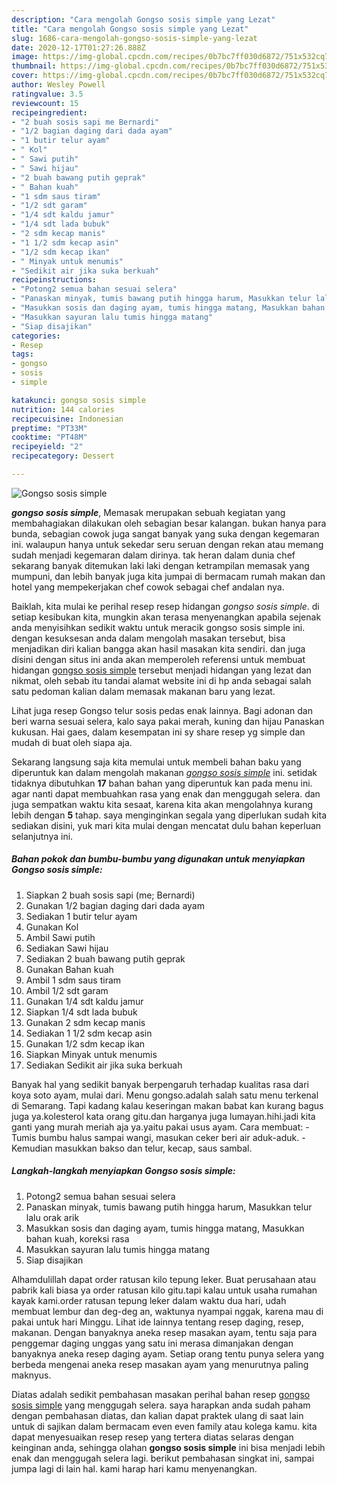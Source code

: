 ```yaml
---
description: "Cara mengolah Gongso sosis simple yang Lezat"
title: "Cara mengolah Gongso sosis simple yang Lezat"
slug: 1686-cara-mengolah-gongso-sosis-simple-yang-lezat
date: 2020-12-17T01:27:26.888Z
image: https://img-global.cpcdn.com/recipes/0b7bc7ff030d6872/751x532cq70/gongso-sosis-simple-foto-resep-utama.jpg
thumbnail: https://img-global.cpcdn.com/recipes/0b7bc7ff030d6872/751x532cq70/gongso-sosis-simple-foto-resep-utama.jpg
cover: https://img-global.cpcdn.com/recipes/0b7bc7ff030d6872/751x532cq70/gongso-sosis-simple-foto-resep-utama.jpg
author: Wesley Powell
ratingvalue: 3.5
reviewcount: 15
recipeingredient:
- "2 buah sosis sapi me Bernardi"
- "1/2 bagian daging dari dada ayam"
- "1 butir telur ayam"
- " Kol"
- " Sawi putih"
- " Sawi hijau"
- "2 buah bawang putih geprak"
- " Bahan kuah"
- "1 sdm saus tiram"
- "1/2 sdt garam"
- "1/4 sdt kaldu jamur"
- "1/4 sdt lada bubuk"
- "2 sdm kecap manis"
- "1 1/2 sdm kecap asin"
- "1/2 sdm kecap ikan"
- " Minyak untuk menumis"
- "Sedikit air jika suka berkuah"
recipeinstructions:
- "Potong2 semua bahan sesuai selera"
- "Panaskan minyak, tumis bawang putih hingga harum, Masukkan telur lalu orak arik"
- "Masukkan sosis dan daging ayam, tumis hingga matang, Masukkan bahan kuah, koreksi rasa"
- "Masukkan sayuran lalu tumis hingga matang"
- "Siap disajikan"
categories:
- Resep
tags:
- gongso
- sosis
- simple

katakunci: gongso sosis simple 
nutrition: 144 calories
recipecuisine: Indonesian
preptime: "PT33M"
cooktime: "PT48M"
recipeyield: "2"
recipecategory: Dessert

---
```



![Gongso sosis simple](https://img-global.cpcdn.com/recipes/0b7bc7ff030d6872/751x532cq70/gongso-sosis-simple-foto-resep-utama.jpg)

<b><i>gongso sosis simple</i></b>, Memasak merupakan sebuah kegiatan yang membahagiakan dilakukan oleh sebagian besar kalangan. bukan hanya para bunda, sebagian cowok juga sangat banyak yang suka dengan kegemaran ini. walaupun hanya untuk sekedar seru seruan dengan rekan atau memang sudah menjadi kegemaran dalam dirinya. tak heran dalam dunia chef sekarang banyak ditemukan laki laki dengan ketrampilan memasak yang mumpuni, dan lebih banyak juga kita jumpai di bermacam rumah makan dan hotel yang mempekerjakan chef cowok sebagai chef andalan nya.

Baiklah, kita mulai ke perihal resep resep hidangan <i>gongso sosis simple</i>. di setiap kesibukan kita, mungkin akan terasa menyenangkan apabila sejenak anda menyisihkan sedikit waktu untuk meracik gongso sosis simple ini. dengan kesuksesan anda dalam mengolah masakan tersebut, bisa menjadikan diri kalian bangga akan hasil masakan kita sendiri. dan juga disini dengan situs ini anda akan memperoleh referensi untuk membuat hidangan <u>gongso sosis simple</u> tersebut menjadi hidangan yang lezat dan nikmat, oleh sebab itu tandai alamat website ini di hp anda sebagai salah satu pedoman kalian dalam memasak makanan baru yang lezat.

Lihat juga resep Gongso telur sosis pedas enak lainnya. Bagi adonan dan beri warna sesuai selera, kalo saya pakai merah, kuning dan hijau Panaskan kukusan. Hai gaes, dalam kesempatan ini sy share resep yg simple dan mudah di buat oleh siapa aja.


Sekarang langsung saja kita memulai untuk membeli bahan baku yang diperuntuk kan dalam mengolah makanan <u><i>gongso sosis simple</i></u> ini. setidak tidaknya dibutuhkan <b>17</b> bahan bahan yang diperuntuk kan pada menu ini. agar nanti dapat membuahkan rasa yang enak dan menggugah selera. dan juga sempatkan waktu kita sesaat, karena kita akan mengolahnya kurang lebih dengan <b>5</b> tahap. saya menginginkan segala yang diperlukan sudah kita sediakan disini, yuk mari kita mulai dengan mencatat dulu bahan keperluan selanjutnya ini.

<!--inarticleads1-->

##### Bahan pokok dan bumbu-bumbu yang digunakan untuk menyiapkan Gongso sosis simple:

1. Siapkan 2 buah sosis sapi (me; Bernardi)
1. Gunakan 1/2 bagian daging dari dada ayam
1. Sediakan 1 butir telur ayam
1. Gunakan  Kol
1. Ambil  Sawi putih
1. Sediakan  Sawi hijau
1. Sediakan 2 buah bawang putih geprak
1. Gunakan  Bahan kuah
1. Ambil 1 sdm saus tiram
1. Ambil 1/2 sdt garam
1. Gunakan 1/4 sdt kaldu jamur
1. Siapkan 1/4 sdt lada bubuk
1. Gunakan 2 sdm kecap manis
1. Sediakan 1 1/2 sdm kecap asin
1. Gunakan 1/2 sdm kecap ikan
1. Siapkan  Minyak untuk menumis
1. Sediakan Sedikit air jika suka berkuah


Banyak hal yang sedikit banyak berpengaruh terhadap kualitas rasa dari koya soto ayam, mulai dari. Menu gongso.adalah salah satu menu terkenal di Semarang. Tapi kadang kalau keseringan makan babat kan kurang bagus juga ya.kolesterol kata orang gitu.dan harganya juga lumayan.hihi.jadi kita ganti yang murah meriah aja ya.yaitu pakai usus ayam. Cara membuat: - Tumis bumbu halus sampai wangi, masukan ceker beri air aduk-aduk. - Kemudian masukkan bakso dan telur, kecap, saus sambal. 

<!--inarticleads2-->

##### Langkah-langkah menyiapkan Gongso sosis simple:

1. Potong2 semua bahan sesuai selera
1. Panaskan minyak, tumis bawang putih hingga harum, Masukkan telur lalu orak arik
1. Masukkan sosis dan daging ayam, tumis hingga matang, Masukkan bahan kuah, koreksi rasa
1. Masukkan sayuran lalu tumis hingga matang
1. Siap disajikan


Alhamdulillah dapat order ratusan kilo tepung leker. Buat perusahaan atau pabrik kali biasa ya order ratusan kilo gitu.tapi kalau untuk usaha rumahan kayak kami.order ratusan tepung leker dalam waktu dua hari, udah membuat lembur dan deg-deg an, waktunya nyampai nggak, karena mau di pakai untuk hari Minggu. Lihat ide lainnya tentang resep daging, resep, makanan. Dengan banyaknya aneka resep masakan ayam, tentu saja para penggemar daging unggas yang satu ini merasa dimanjakan dengan banyaknya aneka resep daging ayam. Setiap orang tentu punya selera yang berbeda mengenai aneka resep masakan ayam yang menurutnya paling maknyus. 

Diatas adalah sedikit pembahasan masakan perihal bahan resep <u>gongso sosis simple</u> yang menggugah selera. saya harapkan anda sudah paham dengan pembahasan diatas, dan kalian dapat praktek ulang di saat lain untuk di sajikan dalam bermacam even even family atau kolega kamu. kita dapat menyesuaikan resep resep yang tertera diatas selaras dengan keinginan anda, sehingga olahan <b>gongso sosis simple</b> ini bisa menjadi lebih enak dan menggugah selera lagi. berikut pembahasan singkat ini, sampai jumpa lagi di lain hal. kami harap hari kamu menyenangkan.

